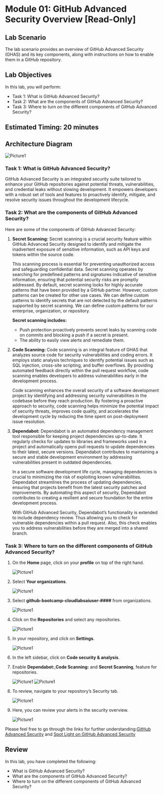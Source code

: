 # Module 01: GitHub Advanced Security Overview [Read-Only]

## Lab Scenario

The lab scenario provides an overview of GitHub Advanced Security (GHAS) and its key components, along with instructions on how to enable them in a GitHub repository.

## Lab Objectives
In this lab, you will perform:

- Task 1: What is GitHub Advanced Security? 
- Task 2: What are the components of GitHub Advanced Security?  
- Task 3: Where to turn on the different components of GitHub Advanced Security?  

## Estimated Timing: 20 minutes

## Architecture Diagram

   ![Picture1](./images/ar01.png)

### Task 1: What is GitHub Advanced Security?

GitHub Advanced Security is an integrated security suite tailored to enhance your GitHub repositories against potential threats, vulnerabilities, and credential leaks without slowing development. It empowers developers with a robust set of tools and features to proactively identify, mitigate, and resolve security issues throughout the development lifecycle. 

### Task 2: What are the components of GitHub Advanced Security?  
Here are some of the components of GitHub Advanced Security:

1. **Secret Scanning:** Secret scanning is a crucial security feature within GitHub Advanced Security designed to identify and mitigate the inadvertent exposure of sensitive information, such as API keys and tokens within the source code.

    This scanning process is essential for preventing unauthorized access and safeguarding confidential data. Secret scanning operates by searching for predefined patterns and signatures indicative of sensitive information, ensuring that potential security risks are promptly addressed. By default, secret scanning looks for highly accurate patterns that have been provided by a GitHub partner. However, custom patterns can be created for other use cases. We can define custom patterns to identify secrets that are not detected by the default patterns supported by secret scanning. We can define custom patterns for our enterprise, organization, or repository.

   **Secret scanning includes:**
    - Push protection proactively prevents secret leaks by scanning code on commits and blocking a push if a secret is present.
    - The ability to easily view alerts and remediate them.

1. **Code Scanning:** Code scanning is an integral feature of GHAS that analyzes source code for security vulnerabilities and coding errors. It employs static analysis techniques to identify potential issues such as SQL injection, cross-site scripting, and buffer overflows. By providing automated feedback directly within the pull request workflow, code scanning enables developers to address vulnerabilities early in the development process.

    Code scanning enhances the overall security of a software development project by identifying and addressing security vulnerabilities in the codebase before they reach production. By fostering a proactive approach to security, code scanning helps minimize the potential impact of security threats, improves code quality, and accelerates the development cycle by reducing the time spent on post-deployment issue resolution.

1. **Dependabot:** Dependabot is an automated dependency management tool responsible for keeping project dependencies up-to-date. It regularly checks for updates to libraries and frameworks used in a project and automatically opens pull requests to update dependencies to their latest, secure versions. Dependabot contributes to maintaining a secure and stable development environment by addressing vulnerabilities present in outdated dependencies.

    In a secure software development life cycle, managing dependencies is crucial to minimizing the risk of exploiting known vulnerabilities. Dependabot streamlines the process of updating dependencies, ensuring that projects benefit from the latest security patches and improvements. By automating this aspect of security, Dependabot contributes to creating a resilient and secure foundation for the entire development process.

    With GitHub Advanced Security, Dependabot’s functionality is extended to include dependency review. Thus allowing you to check for vulnerable dependencies within a pull request. Also, this check enables you to address vulnerabilities before they are merged into a shared branch.

### Task 3: Where to turn on the different components of GitHub Advanced Security?  

1. On the **Home** page, click on your **profile** on top of the right hand.

   ![Picture1](./images/orgprofile.png) 

1. Select **Your organizations**.

   ![Picture1](./images/org.png) 

1. Select **github-bootcamp-cloudlabsaiuser-####** from organizations.

   ![Picture1](./images/org-new1.png) 

1. Click on the **Repositories** and select any repositories.

   ![Picture1](./images/anyrepo.png) 

1. In your repository, and click on **Settings**.

   ![Picture1](./images/ghasr1.png)

1. In the left sidebar, click on **Code security & analysis**.

1. Enable **Dependabot:**,**Code Scanning:** and **Secret Scanning**, feature for repositories.

   ![Picture1](./images/ghasr2.png)
   ![Picture1](./images/ghasr3.png)

1. To review, navigate to your repository’s Security tab.

   ![Picture1](./images/security-tab.png)

1. Here, you can review your alerts in the security overview.

   ![Picture1](./images/security-overview-page.png)
   
Please feel free to go through the links for further understanding:[GitHub Advanced Security](https://docs.github.com/en/get-started/learning-about-github/about-github-advanced-security) and [Spot Light on GitHub Advanced Security](https://developer.microsoft.com/en-us/reactor/series/S-1311/?wt.mc_id=promotional_S-1311_email_reactor)

## Review
 
In this lab, you have completed the following:
+ What is GitHub Advanced Security?
+ What are the components of GitHub Advanced Security?
+ Where to turn on the different components of GitHub Advanced Security? 
